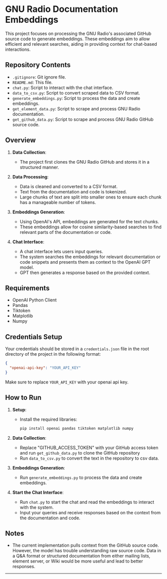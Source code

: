 # GNU Radio Documentation Embeddings

This project focuses on processing the GNU Radio's associated GitHub source code to generate embeddings. These embeddings aim to allow efficient and relevant searches, aiding in providing context for chat-based interactions.

## Repository Contents

- `.gitignore`: Git ignore file.
- `README.md`: This file.
- `chat.py`: Script to interact with the chat interface.
- `data_to_csv.py`: Script to convert scraped data to CSV format.
- `generate_embeddings.py`: Script to process the data and create embeddings.
- `get_element_data.py`: Script to scrape and process GNU Radio documentation.
- `get_github_data.py`: Script to scrape and process GNU Radio GitHub source code.

## Overview

1. **Data Collection**: 
   - The project first clones the GNU Radio GitHub and stores it in a structured manner.
   
2. **Data Processing**:
   - Data is cleaned and converted to a CSV format.
   - Text from the documentation and code is tokenized.
   - Large chunks of text are split into smaller ones to ensure each chunk has a manageable number of tokens.
   
3. **Embeddings Generation**:
   - Using OpenAI's API, embeddings are generated for the text chunks.
   - These embeddings allow for cosine similarity-based searches to find relevant parts of the documentation or code.

4. **Chat Interface**:
   - A chat interface lets users input queries.
   - The system searches the embeddings for relevant documentation or code snippets and presents them as context to the OpenAI GPT model.
   - GPT then generates a response based on the provided context.

## Requirements

- OpenAI Python Client
- Pandas
- Tiktoken
- Matplotlib
- Numpy

## Credentials Setup 

Your credentials should be stored in a `credentials.json` file in the root directory of the project in the following format:

```json
{
  "openai-api-key": "YOUR_API_KEY"
}
```

Make sure to replace `YOUR_API_KEY` with your openai api key.

## How to Run

1. **Setup**:
   - Install the required libraries:
     ```bash
     pip install openai pandas tiktoken matplotlib numpy
     ```

2. **Data Collection**:
   - Replace "GITHUB_ACCESS_TOKEN" with your GitHub access token and run `get_github_data.py` to clone the GitHub repository
   - Run `data_to_csv.py` to convert the text in the repository to csv data.
   
3. **Embeddings Generation**:
   - Run `generate_embeddings.py` to process the data and create embeddings.
   
4. **Start the Chat Interface**:
   - Run `chat.py` to start the chat and read the embeddings to interact with the system.
   - Input your queries and receive responses based on the context from the documentation and code.

## Notes

- The current implementation pulls context from the GitHub source code. However, the model has trouble understanding raw source code. Data in a Q&A format or structured documentation from either mailing lists, element server, or Wiki would be more useful and lead to better responses.

---

